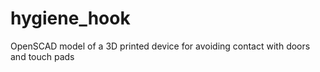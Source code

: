 # hygiene_hook
OpenSCAD model of a 3D printed device for avoiding contact with doors and touch pads
